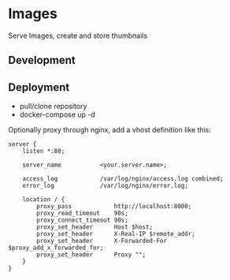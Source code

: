 Images
======

Serve Images, create and store thumbnails


Development
-----------


Deployment
----------

- pull/clone repository
- docker-compose up -d

Optionally proxy through nginx, add a vhost definition like this:

```
server {
    listen *:80;

    server_name           <your.server.name>;

    access_log            /var/log/nginx/access.log combined;
    error_log             /var/log/nginx/error.log;

    location / {
        proxy_pass            http://localhost:8000;
        proxy_read_timeout    90s;
        proxy_connect_timeout 90s;
        proxy_set_header      Host $host;
        proxy_set_header      X-Real-IP $remote_addr;
        proxy_set_header      X-Forwarded-For $proxy_add_x_forwarded_for;
        proxy_set_header      Proxy "";
    }
}
```
